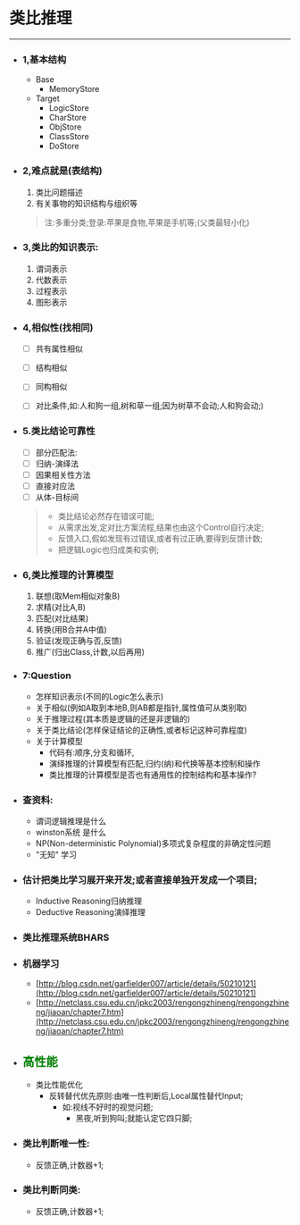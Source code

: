 # 类比推理
***


- ### 1,基本结构
	- Base
		- MemoryStore
	- Target
		- LogicStore
		- CharStore
		- ObjStore
		- ClassStore
		- DoStore
	
	
	
- ### 2,难点就是(表结构)
	1. 类比问题描述
	2. 有关事物的知识结构与组织等

	> 注:多重分类;登录:苹果是食物,苹果是手机等;(父类最轻小化)

- ### 3,类比的知识表示:
	1. 谓词表示
	2. 代数表示
	3. 过程表示
	4. 图形表示


- ### 4,相似性(找相同)
	- [ ] 共有属性相似
	- [ ] 结构相似
	- [ ] 同构相似
	- [ ] 对比条件,如:人和狗一组,树和草一组;因为树草不会动;人和狗会动;)
	
	
- ### 5.类比结论可靠性
	
	- [ ] 部分匹配法:
	- [ ] 归纳-演绎法
	- [ ] 因果相关性方法
	- [ ] 直接对应法
	- [ ] 从体-目标间
	
	> - 类比结论必然存在错误可能;
	> - 从需求出发,定对比方案流程,结果也由这个Control自行决定;
	> - 反馈入口,假如发现有过错误,或者有过正确,要得到反馈计数;
	> - 把逻辑Logic也归成类和实例;
	
- ### 6,类比推理的计算模型
	1. 联想(取Mem相似对象B)
	2. 求精(对比A,B)
	3. 匹配(对比结果)
	4. 转换(用B合并A中值)
	5. 验证(发现正确与否,反馈)
	6. 推广(归出Class,计数,以后再用)

- ### 7:Question
	- 怎样知识表示(不同的Logic怎么表示)
	- 关于相似(例如A取到本地B,则AB都是指针,属性值可从类别取)
	- 关于推理过程(其本质是逻辑的还是非逻辑的)
	- 关于类比结论(怎样保证结论的正确性,或者标记这种可靠程度)
	- 关于计算模型
		- 代码有:顺序,分支和循环,
		- 演绎推理的计算模型有匹配,归约(纳)和代换等基本控制和操作
		- 类比推理的计算模型是否也有通用性的控制结构和基本操作?
	
	
- ### 查资料:
	- 谓词逻辑推理是什么
	- winston系统 是什么
	- NP(Non-deterministic Polynomial)多项式复杂程度的非确定性问题
	- "无知" 学习







- ### 估计把类比学习展开来开发;或者直接单独开发成一个项目;
	- Inductive Reasoning归纳推理
	- Deductive Reasoning演绎推理
	









- ### 类比推理系统BHARS


- ### 机器学习
	- [http://blog.csdn.net/garfielder007/article/details/50210121](http://blog.csdn.net/garfielder007/article/details/50210121)
	- [http://netclass.csu.edu.cn/jpkc2003/rengongzhineng/rengongzhineng/jiaoan/chapter7.htm](http://netclass.csu.edu.cn/jpkc2003/rengongzhineng/rengongzhineng/jiaoan/chapter7.htm)





- ## <font color="green">高性能</font>
	- 类比性能优化
		- 反转替代优先原则:由唯一性判断后,Local属性替代Input;
			- 如:视线不好时的视觉问题;
				- 黑夜,听到狗叫;就能认定它四只脚;



- ### 类比判断唯一性:
	- 反馈正确,计数器+1;

- ### 类比判断同类:
	- 反馈正确,计数器+1;
		
